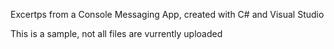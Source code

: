 Excertps from a  Console Messaging App, created with C# and Visual Studio

This is a sample, not all files are vurrently uploaded 
